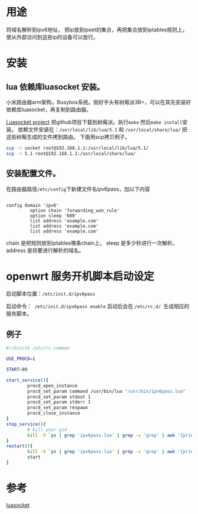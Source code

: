 # 用途

将域名解析到ipv6地址， 把ip放到ipset的集合，再把集合放到iptables规则上，使从外部访问到这些ip的设备可以放行。

# 安装
## lua 依赖库luasocket 安装。
小米路由器arm架构，Busybox系统。刚好手头有树莓派3B+，可以在其先安装好依赖库luasocket，再复制到路由器。

[Luasocket project](https://github.com/lunarmodules/luasocket)
把github项目下载到树莓派。执行`make` 然后`make install`安装。
依赖文件安装在：`/usr/local/lib/lua/5.1` 和 `/usr/local/share/lua/`
把这些树莓生成的文件拷到路由。
下面用scp拷贝例子。
```bash
scp -r socket root@192.168.1.1:/usr/local/lib/lua/5.1/
scp -r 5.1 root@192.168.1.1:/usr/local/share/lua/
```
## 安装配置文件。

在路由器路径`/etc/config`下新建文件名ipv6pass，加以下内容

```

config domain 'ipv6'    
         option chain 'forwarding_wan_rule'
	     option sleep '600'
         list address 'example.com' 
         list address 'example.com'
	     list address 'example.com'
```

chain 是把规则放到iptables哪条chain上。
sleep 是多少秒进行一次解析。
address 是将要进行解析的域名。

# openwrt 服务开机脚本启动设定

启动脚本位置：`/etc/init.d/ipv6pass`

启动命令：` /etc/init.d/ipv6pass enable`
启动后会在  `/etc/rc.d/ `生成相应的服务脚本。

## 例子
```bash
#!/bin/sh /etc/rc.common

USE_PROCD=1

START=99

start_service(){
        procd_open_instance
        procd_set_param command /usr/bin/lua "/usr/bin/ipv6pass.lua"
        procd_set_param stdout 1
        procd_set_param stderr 1
        procd_set_param respawn
        procd_close_instance
}
stop_service(){
        # kill your pid
        kill -9 `ps | grep 'ipv6pass.lua' | grep -v 'grep' | awk '{print $1}'`
}
restart(){
        kill -9 `ps | grep 'ipv6pass.lua' | grep -v 'grep' | awk '{print $1}'`
        start
}
```


# 参考
[luasocket](https://aiq0.github.io/luasocket/introduction.html)

